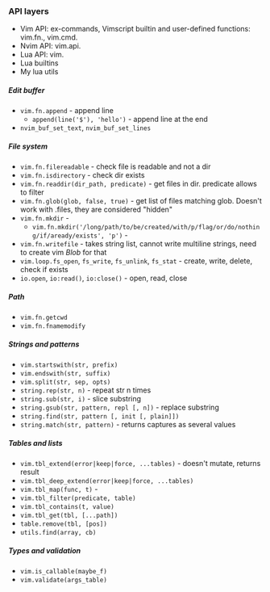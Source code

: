 ### API layers
- Vim API: ex-commands, Vimscript builtin and user-defined functions: vim.fn., vim.cmd.
- Nvim API: vim.api.
- Lua API: vim.
- Lua builtins
- My lua utils

##### Edit buffer 
- `vim.fn.append` - append line
  - `append(line('$'), 'hello')` - append line at the end
- `nvim_buf_set_text`, `nvim_buf_set_lines`

##### File system
- `vim.fn.filereadable` - check file is readable and not a dir
- `vim.fn.isdirectory` - check dir exists
- `vim.fn.readdir(dir_path, predicate)` - get files in dir. predicate allows to filter
- `vim.fn.glob(glob, false, true)` - get list of files matching glob. Doesn't work with .files, they are considered "hidden"
- `vim.fn.mkdir` - 
  - `vim.fn.mkdir('/long/path/to/be/created/with/p/flag/or/do/nothing/if/aready/exists', 'p')` - 
- `vim.fn.writefile` - takes string list, cannot write multiline strings, need to create vim *Blob* for that
- `vim.loop.fs_open`, `fs_write`, `fs_unlink`, `fs_stat` - create, write, delete, check if exists
- `io.open`, `io:read()`, `io:close()` - open, read, close

##### Path
- `vim.fn.getcwd`
- `vim.fn.fnamemodify`

##### Strings and patterns
- `vim.startswith(str, prefix)`
- `vim.endswith(str, suffix)`
- `vim.split(str, sep, opts)`
- `string.rep(str, n)` - repeat str n times
- `string.sub(str, i)` - slice substring
- `string.gsub(str, pattern, repl [, n])` - replace substring
- `string.find(str, pattern [, init [, plain]])`
- `string.match(str, pattern)` - returns captures as several values

##### Tables and lists
- `vim.tbl_extend(error|keep|force, ...tables)` - doesn't mutate, returns result
- `vim.tbl_deep_extend(error|keep|force, ...tables)`
- `vim.tbl_map(func, t)` - 
- `vim.tbl_filter(predicate, table)`
- `vim.tbl_contains(t, value)`
- `vim.tbl_get(tbl, [...path])`
- `table.remove(tbl, [pos])`
- `utils.find(array, cb)`

##### Types and validation
- `vim.is_callable(maybe_f)`
- `vim.validate(args_table)`
